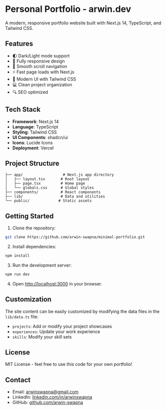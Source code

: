# Personal Portfolio - arwin.dev

A modern, responsive portfolio website built with Next.js 14, TypeScript, and Tailwind CSS.

## Features

- 🌓 Dark/Light mode support
- 📱 Fully responsive design
- 🎯 Smooth scroll navigation
- ⚡ Fast page loads with Next.js
- 🎨 Modern UI with Tailwind CSS
- 💻 Clean project organization
- 🔍 SEO optimized

## Tech Stack

- **Framework**: Next.js 14
- **Language**: TypeScript
- **Styling**: Tailwind CSS
- **UI Components**: shadcn/ui
- **Icons**: Lucide Icons
- **Deployment**: Vercel

## Project Structure

```
├── app/                  # Next.js app directory
│   ├── layout.tsx       # Root layout
│   ├── page.tsx         # Home page
│   └── globals.css      # Global styles
├── components/          # React components
├── lib/                 # Data and utilities
└── public/             # Static assets
```

## Getting Started

1. Clone the repository:

```bash
git clone https://github.com/arwin-swapna/minimal-portfolio.git
```

2. Install dependencies:

```bash
npm install
```

3. Run the development server:

```bash
npm run dev
```

4. Open [http://localhost:3000](http://localhost:3000) in your browser.

## Customization

The site content can be easily customized by modifying the data files in the `lib/data.ts` file:

- `projects`: Add or modify your project showcases
- `experiences`: Update your work experience
- `skills`: Modify your skill sets

## License

MIT License - feel free to use this code for your own portfolio!

## Contact

- Email: arwinswapna@gmail.com
- LinkedIn: [linkedin.com/in/arwinswapna](https://linkedin.com/in/arwinswapna)
- GitHub: [github.com/arwin-swapna](https://github.com/arwin-swapna)
